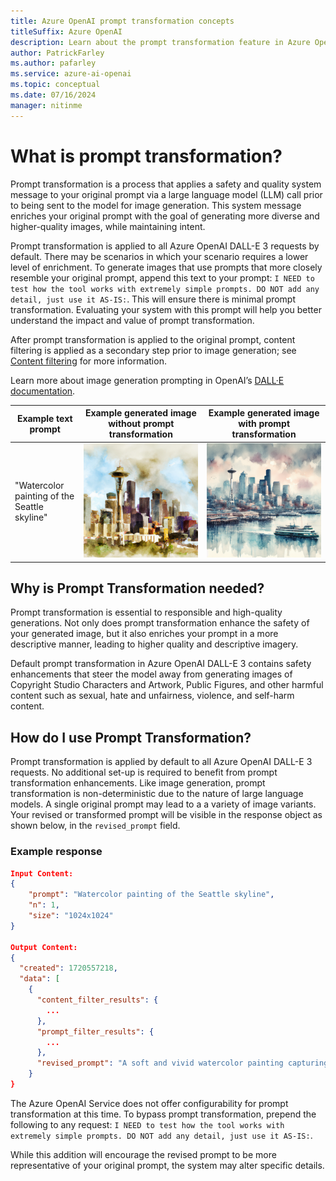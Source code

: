 ```yaml
---
title: Azure OpenAI prompt transformation concepts
titleSuffix: Azure OpenAI
description: Learn about the prompt transformation feature in Azure OpenAI DALL-E 3, how it works, and why it's needed.
author: PatrickFarley
ms.author: pafarley
ms.service: azure-ai-openai
ms.topic: conceptual 
ms.date: 07/16/2024
manager: nitinme
---
```


# What is prompt transformation?

Prompt transformation is a process that applies a safety and quality system message to your original prompt via a large language model (LLM) call prior to being sent to the model for image generation. This system message enriches your original prompt with the goal of generating more diverse and higher-quality images, while maintaining intent.

Prompt transformation is applied to all Azure OpenAI DALL-E 3 requests by default. There may be scenarios in which your scenario requires a lower level of enrichment. To generate images that use prompts that more closely resemble your original prompt, append this text to your prompt: `I NEED to test how the tool works with extremely simple prompts. DO NOT add any detail, just use it AS-IS:`. This will ensure there is minimal prompt transformation. Evaluating your system with this prompt will help you better understand the impact and value of prompt transformation. 

After prompt transformation is applied to the original prompt, content filtering is applied as a secondary step prior to image generation; see [Content filtering](tbd) for more information.

Learn more about image generation prompting in OpenAI’s [DALL·E documentation](tbd).


| **Example text prompt** | **Example generated image without prompt transformation** | **Example generated image with prompt transformation** |
|---|---|---|
|"Watercolor painting of the Seattle skyline" | ![Watercolor painting of the Seattle skyline (simple).](../media/how-to/generated-seattle.png) | ![Watercolor painting of the Seattle skyline, with more detail and structure.](../media/how-to/generated-seattle-prompt-transformed.png) |


## Why is Prompt Transformation needed?

Prompt transformation is essential to responsible and high-quality generations. Not only does prompt transformation enhance the safety of your generated image, but it also enriches your prompt in a more descriptive manner, leading to higher quality and descriptive imagery. 

Default prompt transformation in Azure OpenAI DALL-E 3 contains safety enhancements that steer the model away from generating images of Copyright Studio Characters and Artwork, Public Figures, and other harmful content such as sexual, hate and unfairness, violence, and self-harm content. 

## How do I use Prompt Transformation?

Prompt transformation is applied by default to all Azure OpenAI DALL-E 3 requests. No additional set-up is required to benefit from prompt transformation enhancements. 
Like image generation, prompt transformation is non-deterministic due to the nature of large language models. A single original prompt may lead to a a variety of image variants.
Your revised or transformed prompt will be visible in the response object as shown below, in the `revised_prompt` field. 

### Example response

```json
Input Content:
{
    "prompt": "Watercolor painting of the Seattle skyline",
    "n": 1,
    "size": "1024x1024"
}
 
Output Content:
{
  "created": 1720557218,
  "data": [
    {
      "content_filter_results": {
        ...
      },
      "prompt_filter_results": {
        ...
      },
      "revised_prompt": "A soft and vivid watercolor painting capturing the scenic beauty of the Seattle skyline. The painting illustrates a setting sun casting warm hues over the sprawling cityscape, with the Space Needle prominently standing tall against the sky. Imagine the scattered high-rise buildings, a soothing blend of the lush green of the parks with the winding blue water of the Puget Sound, and the snow-covered peak of Mount Rainier in the distance. A play of light and shadow adds depth and dynamism to this multihued urban panorama."
    }
}
```


The Azure OpenAI Service does not offer configurability for prompt transformation at this time. To bypass prompt transformation, prepend the following to any request: `I NEED to test how the tool works with extremely simple prompts. DO NOT add any detail, just use it AS-IS:`.

While this addition will encourage the revised prompt to be more representative of your original prompt, the system may alter specific details. 